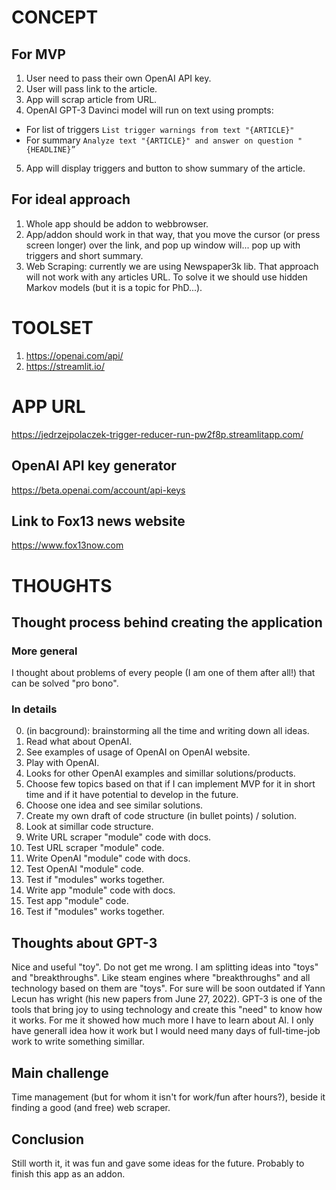 # CONCEPT
## For MVP
1. User need to pass their own OpenAI API key.
2. User will pass link to the article.
3. App will scrap article from URL. 
4. OpenAI GPT-3 Davinci model will run on text using prompts:
* For list of triggers `List trigger warnings from text "{ARTICLE}"`
* For summary `Analyze text "{ARTICLE}" and answer on question "{HEADLINE}”`
5. App will display triggers and button to show summary of the article.

## For ideal approach
1. Whole app should be addon to webbrowser.
2. App/addon should work in that way, that you move the cursor (or press screen longer) over the link, and pop up window will... pop up with triggers and short summary.
3. Web Scraping: currently we are using Newspaper3k lib. That approach will not work with any articles URL. To solve it we should use hidden Markov models (but it is a topic for PhD...).

# TOOLSET
1. https://openai.com/api/
2. https://streamlit.io/

# APP URL
https://jedrzejpolaczek-trigger-reducer-run-pw2f8p.streamlitapp.com/

## OpenAI API key generator
https://beta.openai.com/account/api-keys

## Link to Fox13 news website
https://www.fox13now.com

# THOUGHTS
## Thought process behind creating the application
### More general
I thought about problems of every people (I am one of them after all!) that can be solved "pro bono".
### In details
0. (in bacground): brainstorming all the time and writing down all ideas.
1. Read what about OpenAI.
2. See examples of usage of OpenAI on OpenAI website.
3. Play with OpenAI.
4. Looks for other OpenAI examples and simillar solutions/products.
5. Choose few topics based on that if I can implement MVP for it in short time and if it have potential to develop in the future.
6. Choose one idea and see similar solutions.
7. Create my own draft of code structure (in bullet points) / solution.
8. Look at simillar code structure.
9. Write URL scraper "module" code with docs.
10. Test URL scraper "module" code.
11. Write OpenAI "module" code with docs.
12. Test OpenAI "module" code.
13. Test if "modules" works together.
14. Write app "module" code with docs.
15. Test app "module" code.
16. Test if "modules" works together.

## Thoughts about GPT-3
Nice and useful "toy". Do not get me wrong. I am splitting ideas into "toys" and "breakthroughs". Like steam engines where "breakthroughs" and all technology based on them are "toys". For sure will be soon outdated if Yann Lecun has wright (his new papers from June 27, 2022).
GPT-3 is one of the tools that bring joy to using technology and create this "need" to know how it works. For me it showed how much more I have to learn about AI. I only have generall idea how it work but I would need many days of full-time-job work to write something simillar.

## Main challenge
Time management (but for whom it isn't for work/fun after hours?), beside it finding a good (and free) web scraper.

## Conclusion
Still worth it, it was fun and gave some ideas for the future. Probably to finish this app as an addon.
